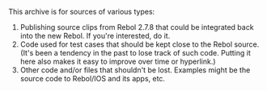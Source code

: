 This archive is for sources of various types:

1. Publishing source clips from Rebol 2.7.8 that could be integrated back into the new Rebol. If you're interested, do it.
2. Code used for test cases that should be kept close to the Rebol source. (It's been a tendency in the past to lose track of such code. Putting it here also makes it easy to improve over time or hyperlink.)
3. Other code and/or files that shouldn't be lost. Examples might be the source code to Rebol/IOS and its apps, etc.
